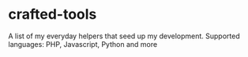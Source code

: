 # crafted-tools
A list of my everyday helpers that seed up my development. Supported languages: PHP, Javascript, Python and more
